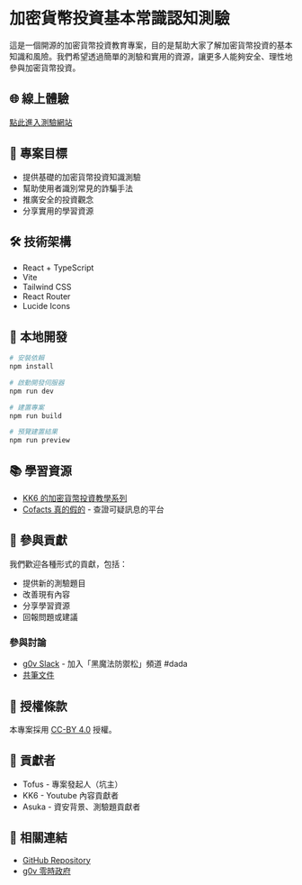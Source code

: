 # 加密貨幣投資基本常識認知測驗

這是一個開源的加密貨幣投資教育專案，目的是幫助大家了解加密貨幣投資的基本知識和風險。我們希望透過簡單的測驗和實用的資源，讓更多人能夠安全、理性地參與加密貨幣投資。

## 🌐 線上體驗

[點此進入測驗網站](https://dashing-semolina-70889e.netlify.app)

## 🎯 專案目標

- 提供基礎的加密貨幣投資知識測驗
- 幫助使用者識別常見的詐騙手法
- 推廣安全的投資觀念
- 分享實用的學習資源

## 🛠️ 技術架構

- React + TypeScript
- Vite
- Tailwind CSS
- React Router
- Lucide Icons

## 🚀 本地開發

```bash
# 安裝依賴
npm install

# 啟動開發伺服器
npm run dev

# 建置專案
npm run build

# 預覽建置結果
npm run preview
```

## 📚 學習資源

- [KK6 的加密貨幣投資教學系列](https://www.youtube.com/playlist?list=PL-05BIe2QCYTusHWhyia-7p2PWizet_IM)
- [Cofacts 真的假的](https://cofacts.tw/) - 查證可疑訊息的平台

## 🤝 參與貢獻

我們歡迎各種形式的貢獻，包括：

- 提供新的測驗題目
- 改善現有內容
- 分享學習資源
- 回報問題或建議

### 參與討論

- [g0v Slack](https://join.g0v.tw/) - 加入「黑魔法防禦松」頻道 #dada
- [共筆文件](https://g0v.hackmd.io/q4KPlzxGS1elgiie973V7g?both)

## 📄 授權條款

本專案採用 [CC-BY 4.0](https://creativecommons.org/licenses/by/4.0/) 授權。

## 👥 貢獻者

- Tofus - 專案發起人（坑主）
- KK6 - Youtube 內容貢獻者
- Asuka - 資安背景、測驗題貢獻者

## 🔗 相關連結

- [GitHub Repository](https://github.com/Tofuswang/cryptotest)
- [g0v 零時政府](https://g0v.tw)